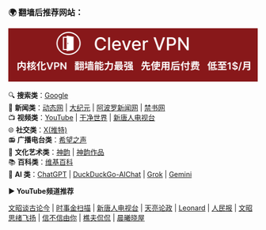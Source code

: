 ### 🌍 翻墙后推荐网站：
[![](https://github.com/vpn-wiki/new-pac/blob/master/vpn-wiki/clever-vpn.png)](https://www.clever-vpn.net)

🔍 **搜索类**：[Google](https://www.google.com)  
📰 **新闻类**：[动态网](http://dongtaiwang.com) | [大纪元](https://www.epochtimes.com/gb) | [阿波罗新闻网](https://www.aboluowang.com) | [禁书网](https://www.bannedbook.org/bbook.php)  
📺 **视频类**：[YouTube](https://www.youtube.com) | [干净世界](https://www.ganjing.com/zh-CN) | [新唐人电视台](https://www.ntdtv.com)  
🌐 **社交类**：[X(推特)](https://x.com/)   
📻 **广播电台类**：[希望之声](https://www.soundofhope.org)  
🎨 **文化艺术类**：[神韵](https://zh-cn.shenyun.org/what-is-shen-yun) | [神韵作品](https://www.shenyuncreations.com/zh-CN)  
📚 **百科类**：[维基百科](https://zh.wikipedia.org/wiki/Wikipedia:%E9%A6%96%E9%A1%B5)  
🤖 **AI 类**：[ChatGPT](https://chatgpt.com/) | [DuckDuckGo-AIChat](https://duckduckgo.com/?q=DuckDuckGo+AI+Chat&ia=chat&duckai=1) | [Grok](https://grok.com/ ) | [Gemini](https://gemini.google.com/app ) 


**▶️ YouTube频道推荐**

[文昭谈古论今](https://www.youtube.com/@wenzhaoofficial/videos) | [时事金扫描](https://www.youtube.com/@jinsaomiao/videos)  | [新唐人电视台](https://www.youtube.com/@NTDCHINESE/videos)  | [天亮论政](https://www.youtube.com/@TianliangZhang/streams)      |   [Leonard](https://www.youtube.com/channel/UC1mx_wcSHtfpLk5N_zY0TRg/videos)   |   [人民报](https://www.youtube.com/@renminbao1/videos)  | [文昭思绪飞扬](https://www.youtube.com/channel/UCTu_hTaVf3DJMpMIyOAq2Ew/videos)  | [信不信由你](https://www.youtube.com/@xbxynfun/videos) | [樵夫侃侃](https://www.youtube.com/@qfchat/videos) | [晨曦晓屋](https://www.youtube.com/@chenxixiaowu/videos)
